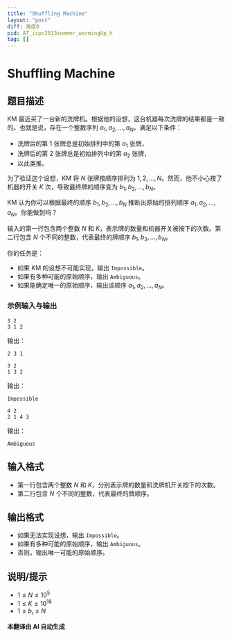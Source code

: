 ```yaml
---
title: "Shuffling Machine"
layout: "post"
diff: 难度0
pid: AT_icpc2013summer_warmingUp_h
tag: []
---
```


# Shuffling Machine

## 题目描述

KM 最近买了一台新的洗牌机。根据他的设想，这台机器每次洗牌的结果都是一致的。也就是说，存在一个整数序列 $a_1, a_2, \ldots, a_N$，满足以下条件：

- 洗牌后的第 1 张牌总是初始排列中的第 $a_1$ 张牌，
- 洗牌后的第 2 张牌总是初始排列中的第 $a_2$ 张牌，
- 以此类推。

为了验证这个设想，KM 将 $N$ 张牌按顺序排列为 $1, 2, \ldots, N$。然而，他不小心按了机器的开关 $K$ 次，导致最终牌的顺序变为 $b_1, b_2, \ldots, b_N$。

KM 认为你可以根据最终的顺序 $b_1, b_2, \ldots, b_N$ 推断出原始的排列顺序 $a_1, a_2, \ldots, a_N$。你能做到吗？

输入的第一行包含两个整数 $N$ 和 $K$，表示牌的数量和机器开关被按下的次数。第二行包含 $N$ 个不同的整数，代表最终的牌顺序 $b_1, b_2, \ldots, b_N$。

你的任务是：
- 如果 KM 的设想不可能实现，输出 `Impossible`。
- 如果有多种可能的原始顺序，输出 `Ambiguous`。
- 如果能确定唯一的原始顺序，输出该顺序 $a_1, a_2, \ldots, a_N$。

### 示例输入与输出

```
3 2
3 1 2
```

输出：
```
2 3 1
```

```
3 2
1 3 2
```

输出：
```
Impossible
```

```
4 2
2 1 4 3
```

输出：
```
Ambiguous
```

## 输入格式

- 第一行包含两个整数 $N$ 和 $K$，分别表示牌的数量和洗牌机开关按下的次数。
- 第二行包含 $N$ 个不同的整数，代表最终的牌顺序。

## 输出格式

- 如果无法实现设想，输出 `Impossible`。
- 如果有多种可能的原始顺序，输出 `Ambiguous`。
- 否则，输出唯一可能的原始顺序。

## 说明/提示

- $1 \leq N \leq 10^5$
- $1 \leq K \leq 10^{18}$
- $1 \leq b_i \leq N$

 **本翻译由 AI 自动生成**

